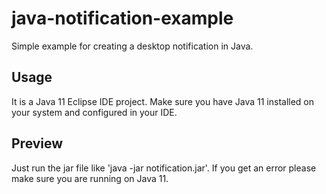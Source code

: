# java-notification-example
Simple example for creating a desktop notification in Java.

## Usage
It is a Java 11 Eclipse IDE project. Make sure you have Java 11 installed on your system and configured in your IDE.

## Preview
Just run the jar file like 'java -jar notification.jar'. If you get an error please make sure you are running on Java 11.
